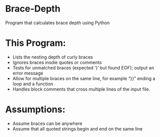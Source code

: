 # Brace-Depth
Program that calculates brace depth using Python

# This Program:
- Lists the nesting depth of curly braces
- Ignores braces insdie quotes or comments
- Tests for unmatched braces (expected ‘}’ but found EOF); output an error message
- Allow for multiple braces on the same line, for example “}}” ending a loop and a function
- Handles block comments that cross multiple lines of the input file.

# Assumptions:
- Assume braces can be anywhere
- Assume that all quoted strings begin and end on the same line
